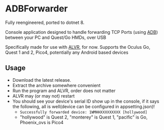 # ADBForwarder
Fully reengineered, ported to dotnet 8.

Console application designed to handle forwarding TCP Ports (using [ADB](https://developer.android.com/studio/command-line/adb)) between your PC and Quest/Go HMDs, over USB

Specifically made for use with [ALVR](https://github.com/alvr-org/ALVR), for now. Supports the Oculus Go, Quest 1 and 2, Pico4, potentially any Android based devices

## Usage

* Download the latest release.
* Extract the archive somewhere convenient
* Run the program and ALVR, order does not matter
* ALVR may (or may not) restart
* You should see your device's serial ID show up in the console, if it says the following, all is well(device can be configured in appsetting.json)!
    * `Successfully forwarded device: 1WMHHXXXXXXXXX [hollywood]`
    * "hollywood" is Quest 2, "monterey" is Quest 1, "pacific" is Go, Phoenix_ovs is Pico4


